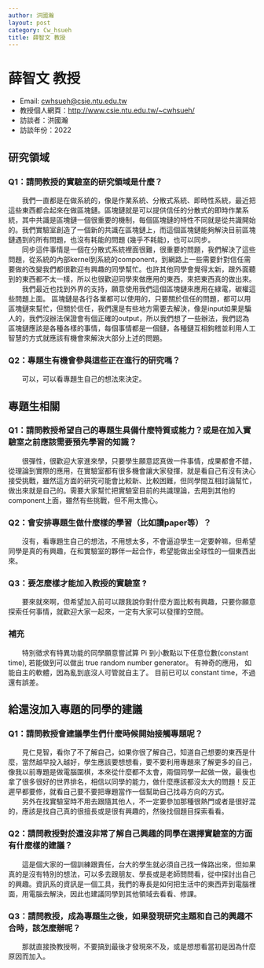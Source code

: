 ```yaml
---
author: 洪國瀚
layout: post
category: Cw_hsueh
title: 薛智文 教授
---
```


# 薛智文 教授
- Email: cwhsueh@csie.ntu.edu.tw
- 教授個人網頁：<http://www.csie.ntu.edu.tw/~cwhsueh/>
- 訪談者：洪國瀚
- 訪談年份：2022

## 研究領域
### Q1：請問教授的實驗室的研究領域是什麼？
&emsp;&emsp;我們一直都是在做系統的，像是作業系統、分散式系統、即時性系統，最近把這些東西都合起來在做區塊鏈。區塊鏈就是可以提供信任的分散式的即時作業系統，其中共識是區塊鏈一個很重要的機制，每個區塊鏈的特性不同就是從共識開始的。我們實驗室創造了一個新的共識在區塊鏈上，而這個區塊鏈能夠解決目前區塊鏈遇到的所有問題，也沒有耗能的問題 (幾乎不耗能)，也可以同步。<br>&emsp;&emsp;同步這件事情是一個在分散式系統裡面很難，很重要的問題，我們解決了這些問題，從系統的內部kernel到系統的component，到網路上一些需要針對信任需要做的改變我們都很歡迎有興趣的同學幫忙。也許其他同學會覺得太新，跟外面聽到的東西都不太一樣，所以也很歡迎同學來做應用的東西，來把東西真的做出來。
<br>&emsp;&emsp;我們最近也找到外界的支持，願意使用我們這個區塊鏈來應用在綠電，碳權這些問題上面。
區塊鏈是各行各業都可以使用的，只要關於信任的問題，都可以用區塊鏈來幫忙，但關於信任，我們還是有些地方需要去解決，像是input如果是騙人的，我們沒辦法保證會有個正確的output，所以我們想了一些辦法，我們認為區塊鏈應該是各種各樣的事情，每個事情都是一個鏈，各種鏈互相鉤稽並利用人工智慧的方式就應該有機會來解決大部分上述的問題。

### Q2：專題生有機會參與這些正在進行的研究嗎？
&emsp;&emsp;可以，可以看專題生自己的想法來決定。
## 專題生相關
### Q1：請問教授希望自己的專題生具備什麼特質或能力？或是在加入實驗室之前應該需要預先學習的知識？
&emsp;&emsp;很彈性，很歡迎大家進來學，只要學生願意認真做一件事情，成果都會不錯，從理論到實際的應用，在實驗室都有很多機會讓大家發揮，就是看自己有沒有決心接受挑戰，雖然這方面的研究可能會比較新、比較困難，但同學間互相討論幫忙，做出來就是自己的。需要大家幫忙把實驗室目前的共識理論，去用到其他的component上面，雖然有些挑戰，但不用太擔心。
### Q2：會安排專題生做什麼樣的學習（比如讀paper等）？
&emsp;&emsp;沒有，看專題生自己的想法，不用想太多，不會逼迫學生一定要幹嘛，但希望同學是真的有興趣，在和實驗室的夥伴一起合作，希望能做出全球性的一個東西出來。
### Q3：要怎麼樣才能加入教授的實驗室 ?
&emsp;&emsp;要來就來啊，但希望加入前可以跟我說你對什麼方面比較有興趣，只要你願意探索任何事情，就歡迎大家一起來，一定有大家可以發揮的空間。

### 補充
&emsp;&emsp;特別徵求有特異功能的同學願意嘗試算 Pi 到小數點以下任意位數(constant time), 若能做到可以做出 true random number generator。 有神奇的應用， 如能自主的軟體，因為亂到底沒人可管就自主了。 目前已可以 constant time，不過還有誤差。
## 給還沒加入專題的同學的建議
### Q1：請問教授會建議學生們什麼時候開始接觸專題呢？
&emsp;&emsp;見仁見智，看你了不了解自己，如果你很了解自己，知道自己想要的東西是什麼，當然越早投入越好，學生應該要想想看，要不要利用專題來了解更多的自己，像我以前專題是做電腦圍棋，本來從什麼都不太會，兩個同學一起做一做，最後也拿了很多很好的世界排名，相信以同學的能力，做什麼應該都沒太大的問題！反正遲早都要修，就看自己要不要把專題當作一個幫助自己找尋方向的方式。
<br>&emsp;&emsp;另外在找實驗室時不用去跟隨其他人，不一定要參加那種很熱門或者是很好混的，應該是找自己真的很擅長或是很有興趣的，然後找個題目探索看看。

### Q2：請問教授對於還沒非常了解自己興趣的同學在選擇實驗室的方面有什麼樣的建議？
&emsp;&emsp;這是個大家的一個訓練跟責任，台大的學生就必須自己找一條路出來，但如果真的是沒有特別的想法，可以多去跟朋友、學長或是老師問問看，從中探討出自己的興趣。資訊系的資訊是一個工具，我們的專長是如何把生活中的東西弄到電腦裡面，用電腦去解決，因此也建議同學到其他領域去看看、修課。
### Q3：請問教授，成為專題生之後，如果發現研究主題和自己的興趣不合時，該怎麼辦呢？
&emsp;&emsp;那就直接換教授啊，不要搞到最後才發現來不及，或是想想看當初是因為什麼原因而加入。